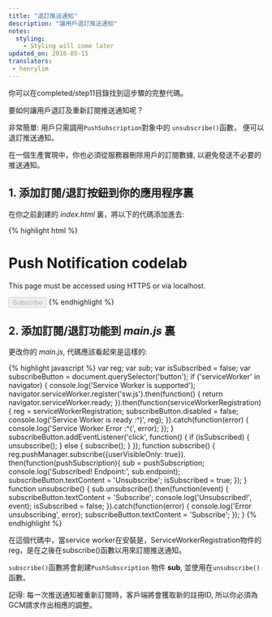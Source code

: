 ```yaml
---
title: "退訂推送通知"
description: "讓用戶退訂推送通知"
notes:
  styling:
    - Styling will come later
updated_on: 2016-05-15
translators:
 - henrylim
---
```




你可以在completed/step11目錄找到這步驟的完整代碼。

要如何讓用戶退訂及重新訂閱推送通知呢？

非常簡單: 用戶只需調用`PushSubscription`對象中的 `unsubscribe()`函數， 便可以退訂推送通知。

在一個生產實現中，你也必須從服務器刪除用戶的訂閱數據, 以避免發送不必要的推送通知。

## 1. 添加訂閱/退訂按鈕到你的應用程序裏

在你之前創建的 _index.html_ 裏，將以下的代碼添加進去:

{% highlight html %}
<!DOCTYPE html>
<html>
<head>
  <title>Push Notification codelab</title>
  <link rel="manifest" href="manifest.json">
</head>
<body>
  <h1>Push Notification codelab</h1>
  <p>This page must be accessed using HTTPS or via localhost.</p>
  <button disabled>Subscribe</button>
  <script src="js/main.js"></script>
</body>
</html>
{% endhighlight %}

## 2. 添加訂閱/退訂功能到 _main.js_ 裏

更改你的 _main.js_, 代碼應該看起來是這樣的:

{% highlight javascript %}
var reg;
var sub;
var isSubscribed = false;
var subscribeButton = document.querySelector('button');
if ('serviceWorker' in navigator) {
  console.log('Service Worker is supported');
  navigator.serviceWorker.register('sw.js').then(function() {
    return navigator.serviceWorker.ready;
  }).then(function(serviceWorkerRegistration) {
    reg = serviceWorkerRegistration;
    subscribeButton.disabled = false;
    console.log('Service Worker is ready :^)', reg);
  }).catch(function(error) {
    console.log('Service Worker Error :^(', error);
  });
}
subscribeButton.addEventListener('click', function() {
  if (isSubscribed) {
    unsubscribe();
  } else {
    subscribe();
  }
});
function subscribe() {
  reg.pushManager.subscribe({userVisibleOnly: true}).
  then(function(pushSubscription){
    sub = pushSubscription;
    console.log('Subscribed! Endpoint:', sub.endpoint);
    subscribeButton.textContent = 'Unsubscribe';
    isSubscribed = true;
  });
}
function unsubscribe() {
  sub.unsubscribe().then(function(event) {
    subscribeButton.textContent = 'Subscribe';
    console.log('Unsubscribed!', event);
    isSubscribed = false;
  }).catch(function(error) {
    console.log('Error unsubscribing', error);
    subscribeButton.textContent = 'Subscribe';
  });
}
{% endhighlight %}

在這個代碼中，當service worker在安裝是，ServiceWorkerRegistration物件的reg，是在之後在subscribe()函數以用來訂閱推送通知。

`subscribe()`函數將會創建`PushSubscription` 物件 **sub**, 並使用在`unsubscribe()`函數。

記得: 每一次推送通知被重新訂閱時，客戶端將會獲取新的註冊ID, 所以你必須為GCM請求作出相應的調整。
